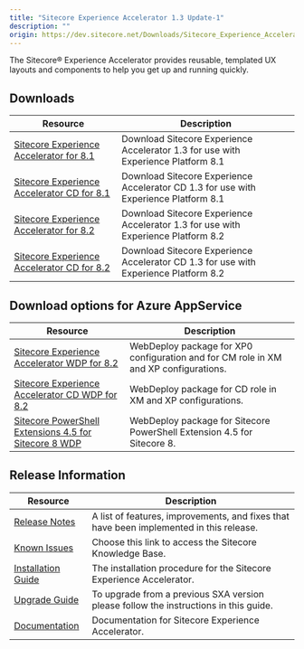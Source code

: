 ```yaml
---
title: "Sitecore Experience Accelerator 1.3 Update-1"
description: ""
origin: https://dev.sitecore.net/Downloads/Sitecore_Experience_Accelerator/13/Sitecore_Experience_Accelerator_13_Update1.aspx
---
```


The Sitecore® Experience Accelerator provides reusable, templated UX layouts and components to help you get up and running quickly.

## Downloads

 | Resource | Description |
 | --- | --- |
 | [Sitecore Experience Accelerator for 8.1](https://scdp.blob.core.windows.net/downloads/Sitecore%20Experience%20Accelerator/13/Sitecore%20Experience%20Accelerator%2013%20Update1/Secure/Sitecore%20Experience%20Accelerator%201.3%20rev.%20170519%20for%208.1.zip) | Download Sitecore Experience Accelerator 1.3 for use with Experience Platform 8.1 |
 | [Sitecore Experience Accelerator CD for 8.1](https://scdp.blob.core.windows.net/downloads/Sitecore%20Experience%20Accelerator/13/Sitecore%20Experience%20Accelerator%2013%20Update1/Secure/Sitecore%20Experience%20Accelerator%201.3%20rev.%20170519%20for%208.1%20CD.zip) | Download Sitecore Experience Accelerator CD 1.3 for use with Experience Platform 8.1 |
 | [Sitecore Experience Accelerator for 8.2](https://scdp.blob.core.windows.net/downloads/Sitecore%20Experience%20Accelerator/13/Sitecore%20Experience%20Accelerator%2013%20Update1/Secure/Sitecore%20Experience%20Accelerator%201.3%20rev.%20170519%20for%208.2.zip) | Download Sitecore Experience Accelerator 1.3 for use with Experience Platform 8.2 |
 | [Sitecore Experience Accelerator CD for 8.2](https://scdp.blob.core.windows.net/downloads/Sitecore%20Experience%20Accelerator/13/Sitecore%20Experience%20Accelerator%2013%20Update1/Secure/Sitecore%20Experience%20Accelerator%201.3%20rev.%20170519%20for%208.2%20CD.zip) | Download Sitecore Experience Accelerator CD 1.3 for use with Experience Platform 8.2 |

## Download options for Azure AppService

 | Resource | Description |
 | --- | --- |
 | [Sitecore Experience Accelerator WDP for 8.2](https://scdp.blob.core.windows.net/downloads/Sitecore%20Experience%20Accelerator/13/Sitecore%20Experience%20Accelerator%2013%20Update1/Secure/Sitecore%20Experience%20Accelerator%201.3%20rev.%20170519%20for%208.2%20scwdp.zip) | WebDeploy package for XP0 configuration and for CM role in XM and XP configurations. |
 | [Sitecore Experience Accelerator CD WDP for 8.2](https://scdp.blob.core.windows.net/downloads/Sitecore%20Experience%20Accelerator/13/Sitecore%20Experience%20Accelerator%2013%20Update1/Secure/Sitecore%20Experience%20Accelerator%201.3%20rev.%20170519%20for%208.2%20CD.scwdp.zip) | WebDeploy package for CD role in XM and XP configurations. |
 | [Sitecore PowerShell Extensions 4.5 for Sitecore 8 WDP](https://scdp.blob.core.windows.net/downloads/Sitecore%20Experience%20Accelerator/13/Sitecore%20Experience%20Accelerator%2013%20Update1/Secure/Sitecore%20PowerShell%20Extensions-4.5%20for%20Sitecore%208.scwdp.zip) | WebDeploy package for Sitecore PowerShell Extension 4.5 for Sitecore 8. |

## Release Information

 | Resource | Description |
 | --- | --- |
 | [Release Notes](/downloads/Sitecore_Experience_Accelerator/13/Sitecore_Experience_Accelerator_13_Update1/Release_Notes) | A list of features, improvements, and fixes that have been implemented in this release. |
 | [Known Issues](https://kb.sitecore.net/articles/196733) | Choose this link to access the Sitecore Knowledge Base. |
 | [Installation Guide](https://scdp.blob.core.windows.net/downloads/Sitecore%20Experience%20Accelerator/13/Sitecore%20Experience%20Accelerator%2013%20Update1/Secure/SXA%201.3.1%20Installation%20Guide.pdf) | The installation procedure for the Sitecore Experience Accelerator. |
 | [Upgrade Guide](https://scdp.blob.core.windows.net/downloads/Sitecore%20Experience%20Accelerator/13/Sitecore%20Experience%20Accelerator%2013%20Update1/Secure/SXA%201.3.1%20Upgrade%20Guide.pdf) | To upgrade from a previous SXA version please follow the instructions in this guide. |
 | [Documentation](https://doc.sitecore.net:443/en/Products/Sitecore_Experience_Accelerator) | Documentation for Sitecore Experience Accelerator. |